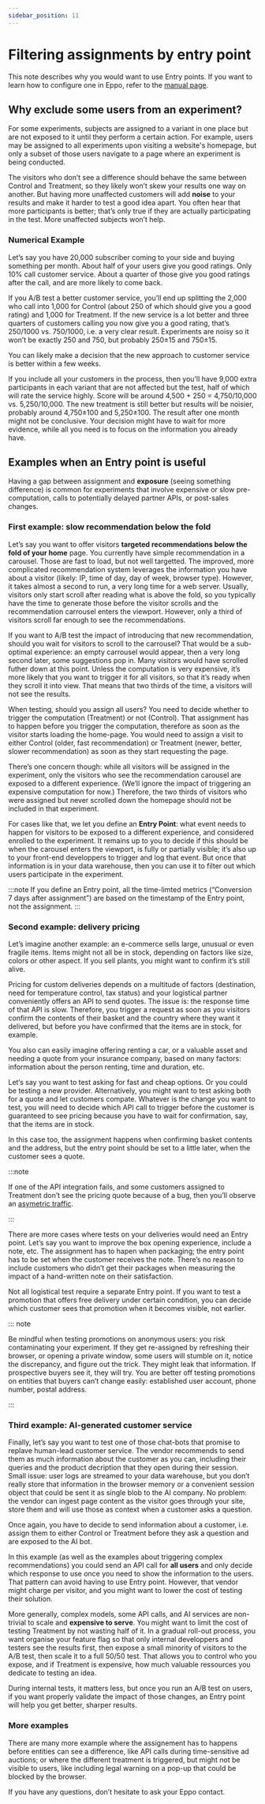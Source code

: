 ```yaml
---
sidebar_position: 11
---
```


# Filtering assignments by entry point

This note describes why you would want to use Entry points. If you want to learn how to configure one in Eppo, refer to the [manual page](experiment-analysis/filter-assignments-by-entry-point.md).

## Why exclude some users from an experiment?

For some experiments, subjects are assigned to a variant in one place but are not exposed to it until they perform a certain action. For example, users may be assigned to all experiments upon visiting a website's homepage, but only a subset of those users navigate to a page where an experiment is being conducted.

The visitors who don’t see a difference should behave the same between Control and Treatment, so they likely won’t skew your results one way on another. But having more unaffected customers will add **noise** to your results and make it harder to test a good idea apart. You often hear that more participants is better; that’s only true if they are actually participating in the test. More unaffected subjects won’t help.

### Numerical Example 

Let’s say you have 20,000 subscriber coming to your side and buying something per month. About half of your users give you good ratings. Only 10% call customer service. About a quarter of those give you good ratings after the call, and are more likely to come back.

If you A/B test a better customer service, you’ll end up splitting the 2,000 who call into 1,000 for Control (about 250 of which should give you a good rating) and 1,000 for Treatment. If the new service is a lot better and three quarters of customers calling you now give you a good rating, that’s 250/1000 vs. 750/1000, i.e. a very clear result. Experiments are noisy so it won’t be exactly 250 and 750, but probably 250±15 and 750±15.

You can likely make a decision that the new approach to customer service is better within a few weeks.

If you include all your customers in the process, then you’ll have 9,000 extra participants in each variant that are not affected but the test, half of which will rate the service highly. Score will be around 4,500 + 250 = 4,750/10,000 vs. 5,250/10,000. The new treatment is still better but results will be noisier, probably around 4,750±100 and 5,250±100. The result after one month might not be conclusive. Your decision might have to wait for more evidence, while all you need is to focus on the information you already have.

## Examples when an Entry point is useful

Having a gap between assignment and **exposure** (seeing something difference) is common for experiments that involve expensive or slow pre-computation, calls to potentially delayed partner APIs, or post-sales changes.

### First example: slow recommendation below the fold

Let’s say you want to offer visitors **targeted recommendations below the fold of your home** page. You currently have simple recommendation in a carousel. Those are fast to load, but not well targetted. The improved, more complicated recommendation system leverages the information you have about a visitor (likely: IP, time of day, day of week, browser type). However, it takes almost a second to run, a very long time for a web server. Usually, visitors only start scroll after reading what is above the fold, so you typically have the time to generate those before the visitor scrolls and the recommendation carrousel enters the viewport. However, only a third of visitors scroll far enough to see the recommendations.

If you want to A/B test the impact of introducing that new recommendation, should you wait for visitors to scroll to the carrousel? That would be a sub-optimal experience: an empty carrousel would appear, then a very long second later, some suggestions pop in. Many visitors would have scrolled futher down at this point. Unless the computation is very expensive, it’s more likely that you want to trigger it for all visitors, so that it’s ready when they scroll it into view. That means that two thirds of the time, a visitors will not see the results.

When testing, should you assign all users? You need to decide whether to trigger the computation (Treatment) or not (Control). That assignment has to happen before you trigger the computation, therefore as soon as the visitor starts loading the home-page. You would need to assign a visit to either Control (older, fast recommendation) or Treatment (newer, better, slower recommendation) as soon as they start requesting the page.

There’s one concern though: while all visitors will be assigned in the experiment, only the visitors who see the recommendation carousel are exposed to a different experience. (We’ll ignore the impact of triggering an expensive computation for now.) Therefore, the two thirds of visitors who were assigned but never scrolled down the homepage should not be included in that experiment.

For cases like that, we let you define an **Entry Point**: what event needs to happen for visitors to be exposed to a different experience, and considered enrolled to the experiment. It remains up to you to decide if this should be when the carousel enters the viewport, is fully or partially visible; it’s also up to your front-end developpers to trigger and log that event. But once that information is in your data warehouse, then you can use it to filter out which users participate in the experiment.

:::note
If you define an Entry point, all the time-limted metrics (“Conversion 7 days after assignment”) are based on the timestamp of the Entry point, not the assignment. 
:::


### Second example: delivery pricing

Let’s imagine another example: an e-commerce sells large, unusual or even fragile items. Items might not all be in stock, depending on factors like size, colors or other aspect. If you sell plants, you might want to confirm it’s still alive. 

Pricing for custom deliveries depends on a multitude of factors (destination, need for temperature control, tax status) and your logistical partner conveniently offers an API to send quotes. The issue is: the response time of that API is slow. Therefore, you trigger a request as soon as you visitors confirm the contents of their basket and the country where they want it delivered, but before you have confirmed that the items are in stock, for example. 

You also can easily imagine offering renting a car, or a valuable asset and needing a quote from your insurance company, based on many factors: information about the person renting, time and duration, etc. 

Let‘s say you want to test asking for fast and cheap options. Or you could be testing a new provider. Alternatively, you might want to test asking both for a quote and let customers compate. Whatever is the change you want to test, you will need to decide which API call to trigger before the customer is guaranteed to see pricing because you have to wait for confirmation, say, that the items are in stock.

In this case too, the assignment happens when confirming basket contents and the address, but the entry point should be set to a little later, when the customer sees a quote.

:::note

If one of the API integration fails, and some customers assigned to Treatment don’t see the pricing quote because of a bug, then you’ll observe an [asymetric traffic](/statistics/sample-ratio-mismatch.md).

:::

There are more cases where tests on your deliveries would need an Entry point. Let’s say you want to improve the box opening experience, include a note, etc. The assignment has to hapen when packaging; the entry point has to be set when the customer receives the note. There’s no reason to include customers who didn’t get their packages when measuring the impact of a hand-written note on their satisfaction.

Not all logistical test require a separate Entry point. If you want to test a promotion that offers free delivery under certain condition, you can decide which customer sees that promotion when it becomes visible, not earlier.

::: note

Be mindful when testing promotions on anonymous users: you risk contaminating your experiment. If they get re-assigned by refreshing their browser, or opening a private window, some users will stumble on it, notice the discrepancy, and figure out the trick. They might leak that information. If prospective buyers see it, they will try. You are better off testing promotions on entities that buyers can’t change easily: established user account, phone number, postal address.

:::

### Third example: AI-generated customer service

Finally, let’s say you want to test one of those chat-bots that promise to replave human-lead customer service. The vendor recommends to send them as much information about the customer as you can, including their queries and the product decription that they open during their session. Small issue: user logs are streamed to your data warehouse, but you don’t really store that information in the browser memory or a convenient session object that could be sent it as single blob to the AI company. No problem: the vendor can ingest page content as the visitor goes through your site, store them and will use those as context when a customer asks a question.

Once again, you have to decide to send information about a customer, i.e. assign them to either Control or Treatment before they ask a question and are exposed to the AI bot. 

In this example (as well as the examples about triggering complex recommendations) you could send an API call for **all users** and only decide which response to use once you need to show the information to the users. That pattern can avoid having to use Entry point. However, that vendor might charge per visitor, and you might want to lower the cost of testing their solution.

More generally, complex models, some API calls, and AI services are non-trivial to scale and **expensive to serve**. You might want to limit the cost of testing Treatment by not wasting half of it. In a gradual roll-out process, you want organise your feature flag so that only internal developpers and testers see the results first, then expose a small minority of visitors to the A/B test, then scale it to a full 50/50 test. That allows you to control who you expose, and if Treatment is expensive, how much valuable ressources you dedicate to testing an idea.

During internal tests, it matters less, but once you run an A/B test on users, if you want properly validate the impact of those changes, an Entry point will help you get better, sharper results.

### More examples

There are many more example where the assignement has to happens before entities can see a difference, like API calls during time-sensitive ad auctions; or where the different treatment is triggered, but might not be visible to users, like including legal warning on a pop-up that could be blocked by the browser.

If you have any questions, don’t hesitate to ask your Eppo contact.
